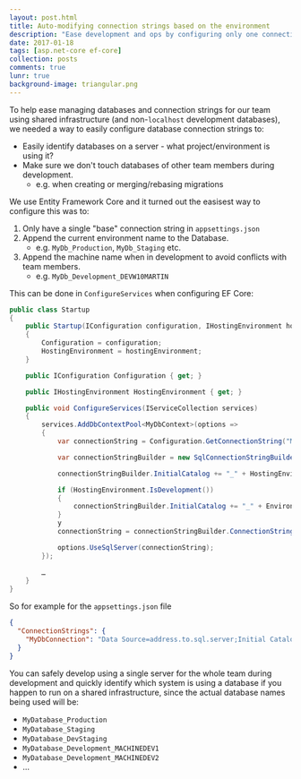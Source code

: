 ```yaml
---
layout: post.html
title: Auto-modifying connection strings based on the environment
description: "Ease development and ops by configuring only one connection string and use code to modify it based on the current environment."
date: 2017-01-18
tags: [asp.net-core ef-core]
collection: posts
comments: true
lunr: true
background-image: triangular.png
---
```


To help ease managing databases and connection strings for our team using shared infrastructure (and non-`localhost` development databases), we needed a way to easily configure database connection strings to:

* Easily identify databases on a server - what project/environment is using it?
* Make sure we don't touch databases of other team members during development.
   * e.g. when creating or merging/rebasing migrations

We use Entity Framework Core and it turned out the easisest way to configure this was to:

1. Only have a single "base" connection string in `appsettings.json`
2. Append the current environment name to the Database.
   * e.g. `MyDb_Production`, `MyDb_Staging` etc.
3. Append the machine name when in development to avoid conflicts with team members.
   * e.g. `MyDb_Development_DEVW10MARTIN`

This can be done in `ConfigureServices` when configuring EF Core:

```csharp
public class Startup
{
    public Startup(IConfiguration configuration, IHostingEnvironment hostingEnvironment)
    {
        Configuration = configuration;
        HostingEnvironment = hostingEnvironment;
    }

    public IConfiguration Configuration { get; }

    public IHostingEnvironment HostingEnvironment { get; }

    public void ConfigureServices(IServiceCollection services)
    {
        services.AddDbContextPool<MyDbContext>(options =>
        {
            var connectionString = Configuration.GetConnectionString("MyDbConnection");

            var connectionStringBuilder = new SqlConnectionStringBuilder(connectionString);

            connectionStringBuilder.InitialCatalog += "_" + HostingEnvironment.EnvironmentName;

            if (HostingEnvironment.IsDevelopment())
            {
                connectionStringBuilder.InitialCatalog += "_" + Environment.MachineName;
            }
            y
            connectionString = connectionStringBuilder.ConnectionString;

            options.UseSqlServer(connectionString);
        });
        
        …
    }
}
```

So for example for the `appsettings.json` file

```json
{
  "ConnectionStrings": {
    "MyDbConnection": "Data Source=address.to.sql.server;Initial Catalog=MyDatabase;User Id=someuser;Password=somepassword;"
  }
}
```

You can safely develop using a single server for the whole team during development and quickly identify which system is using a database if you happen to run on a shared infrastructure, since the actual database names being used will be:

* `MyDatabase_Production`
* `MyDatabase_Staging`
* `MyDatabase_DevStaging`
* `MyDatabase_Development_MACHINEDEV1`
* `MyDatabase_Development_MACHINEDEV2`
* …